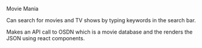 Movie Mania

Can search for movies and TV shows by typing keywords in the search bar.

Makes an API call to OSDN which is a movie database and the renders the JSON using react components.


